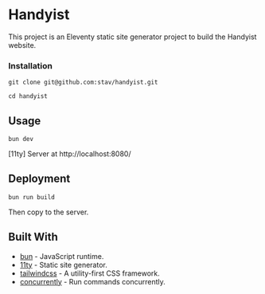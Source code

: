 # Handyist

This project is an Eleventy static site generator project to build the Handyist website.

### Installation

    git clone git@github.com:stav/handyist.git

    cd handyist

## Usage

    bun dev

[11ty] Server at http://localhost:8080/

## Deployment

    bun run build

Then copy to the server.

## Built With

* [bun][3] - JavaScript runtime.
* [11ty][1] - Static site generator.
* [tailwindcss][4] - A utility-first CSS framework.
* [concurrently][2] - Run commands concurrently.

[1]: https://github.com/11ty/eleventy
[2]: https://github.com/open-cli-tools/concurrently
[3]: https://github.com/oven-sh/bun
[4]: https://github.com/tailwindlabs/tailwindcss
